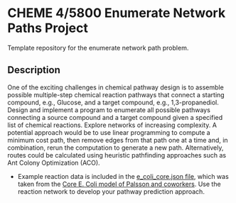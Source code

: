 # CHEME 4/5800 Enumerate Network Paths Project
Template repository for the enumerate network path problem.

## Description
One of the exciting challenges in chemical pathway design is to assemble possible multiple-step chemical reaction pathways that connect a starting compound, e.g., Glucose, and a target compound, e.g., 1,3-propanediol. Design and implement a program to enumerate all possible pathways connecting a source compound and a target compound given a specified list of chemical reactions. Explore networks of increasing complexity. A potential approach would be to use linear programming to compute a minimum cost path, then remove edges from that path one at a time and, in combination, rerun the computation to generate a new path. Alternatively, routes could be calculated using heuristic pathfinding approaches such as Ant Colony Optimization (ACO).
* Example reaction data is included in the [e_coli_core.json file](data/e_coli_core.json), which was taken from the [Core E. Coli model of Palsson and coworkers](https://systemsbiology.ucsd.edu/Downloads/EcoliCore). Use the reaction network to develop your pathway prediction approach.
